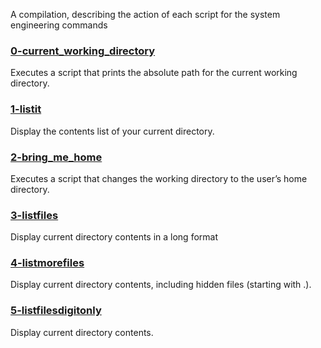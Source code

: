 A compilation, describing the action of each script for the system engineering commands

### [0-current_working_directory](0-current_working_directory)
Executes a script that prints the absolute path for the current working directory.

### [1-listit](1-listit)
Display the contents list of your current directory.

### [2-bring_me_home](2-bring_me_home)
Executes a script that changes the working directory to the user’s home directory.

### [3-listfiles](3-listfiles)
Display current directory contents in a long format

### [4-listmorefiles](4-listmorefiles)
Display current directory contents, including hidden files (starting with .).

### [5-listfilesdigitonly](5-listfilesdigitonly)
Display current directory contents.